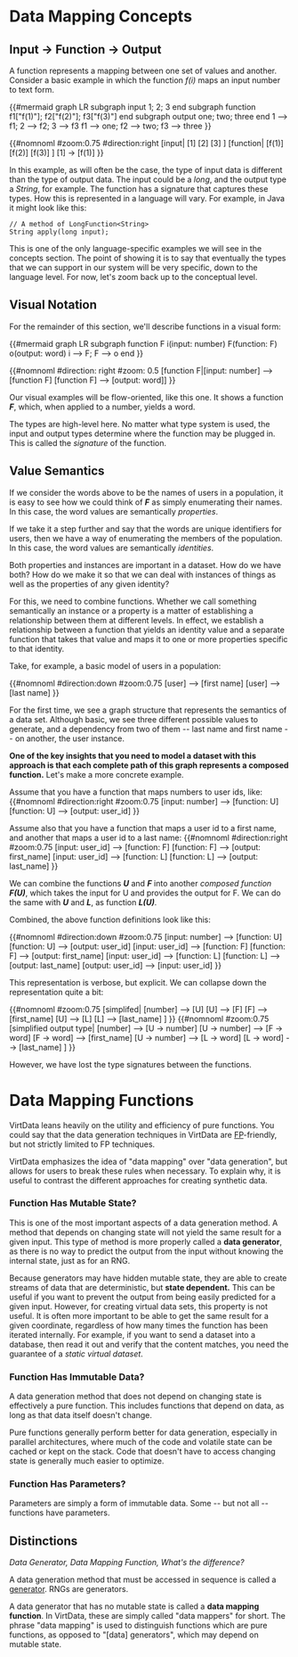 Data Mapping Concepts
=====================

## Input -> Function -> Output

A function represents a mapping between one set of values and another.
Consider a basic example in which the function *f(i)* maps an input
number to text form.

{{#mermaid
graph LR
subgraph input
1; 2; 3
end
subgraph function
f1["f(1)"]; f2["f(2)"]; f3["f(3)"]
end
subgraph output 
one; two; three
end
1 --> f1;  2 --> f2; 3 --> f3
f1 --> one;  f2 --> two; f3 --> three
}}

{{#nomnoml
#zoom:0.75
#direction:right
[input|
[1]
[2]
[3]
]
[function|
[f(1)]
[f(2)]
[f(3)]
]
[1] -> [f(1)]
}}

In this example, as will often be the case, the type of input data is different
than the type of output data. The input could be a *long*, and the output type
a *String*, for example.
The function has a signature that captures these types. How this is represented
in a language will vary. For example, in Java it might look like this:

~~~
// A method of LongFunction<String>
String apply(long input);
~~~

This is one of the only language-specific examples we will see in the concepts section.
The point of showing it is to say that eventually the types that we can support
in our system will be very specific, down to the language level. For now, let's
zoom back up to the conceptual level.

## Visual Notation

For the remainder of this section, we'll describe functions in a visual form:

{{#mermaid
graph LR
subgraph function F
i(input: number)
F(function: F)
o(output: word)
i --> F; F --> o
end
}}

{{#nomnoml
#direction: right
#zoom: 0.5
[function F|[input: number] --> [function F]
[function F] --> [output: word]]
}}

Our visual examples will be flow-oriented, like this one. It shows a function ***F***,
which, when applied to a number, yields a word.

The types are high-level here. No matter what type system is used, the input and output
types determine where the function may be plugged in. This is called the *signature*
of the function.

## Value Semantics

If we consider the words above to be the names of users in a population, it is easy to
see how we could think of ***F*** as simply enumerating their names. In this case,
the word values are semantically *properties*.

If we take it a step further and say that the words are unique identifiers for users, 
then we have a way of enumerating the members of the population. In this case, the
word values are semantically *identities*.

Both properties and instances are important in a dataset. How do we have both? How do
we make it so that we can deal with instances of things as well as the properties
of any given identity?

For this, we need to combine functions. Whether we call something semantically an
instance or a property is a matter of establishing a relationship between
them at different levels. In effect, we establish a relationship between a function
that yields an identity value and a separate function that takes that value
and maps it to one or more properties specific to that identity.

Take, for example, a basic model of users in a population:

{{#nomnoml
#direction:down
#zoom:0.75
[user] --> [first name]
[user] --> [last name]
}}

For the first time, we see a graph structure that represents the semantics of a data set.
Although basic, we see three different possible values to generate, and a dependency
from two of them -- last name and first name -- on another, the user instance.

**One of the key insights that you need to model a dataset with this approach is that each
complete path of this graph represents a composed function.** Let's make a more concrete example.

Assume that you have a function that maps numbers to user ids, like:
{{#nomnoml
#direction:right
#zoom:0.75
[input: number] --> [function: U]
[function: U] --> [output: user_id]
}}

Assume also that you have a function that maps a user id to a first name, and another that maps
a user id to a last name:
{{#nomnoml
#direction:right
#zoom:0.75
[input: user_id] --> [function: F]
[function: F] --> [output: first_name]
[input: user_id] --> [function: L]
[function: L] --> [output: last_name]
}}

We can combine the functions ***U*** and ***F*** into another *composed function* ***F(U)***,
which takes the input for U and provides the output for F. We can do the same with ***U***
and ***L***, as function ***L(U)***.

Combined, the above function definitions look like this:

{{#nomnoml
#direction:down
#zoom:0.75
[input: number] --> [function: U]
[function: U] --> [output: user_id]
[input: user_id] --> [function: F]
[function: F] --> [output: first_name]
[input: user_id] --> [function: L]
[function: L] --> [output: last_name]
[output: user_id] --> [input: user_id]
}}

This representation is verbose, but explicit. We can collapse down the representation quite
a bit:

{{#nomnoml
#zoom:0.75
[simplifed|
[number] --> [U]
[U] --> [F]
[F] --> [first_name]
[U] --> [L]
[L] --> [last_name]
]
}} {{#nomnoml
#zoom:0.75
[simplified  output type|
[number] --> [U -> number]
[U -> number] --> [F -> word]
[F -> word] --> [first_name]
[U -> number] --> [L -> word]
[L -> word] --> [last_name]
]
}}

However, we have lost the type signatures between the functions. 

Data Mapping Functions
======================

VirtData leans heavily on the utility and efficiency of pure functions.
You could say that the data generation techniques in VirtData are
[FP](https://en.wikipedia.org/wiki/Functional_programming)-friendly,
but not strictly limited to FP techniques.
 
VirtData emphasizes the idea of "data mapping" over "data generation",
but allows for users to break these rules when necessary. To explain why,
it is useful to contrast the different approaches for creating 
synthetic data.

### Function Has Mutable State?

This is one of the most important aspects of a data generation method.
A method that depends on changing state will not yield the same 
result for a given input. This type of method is more properly called
a **data generator**, as there is no way to predict the output from
the input without knowing the internal state, just as for an RNG.

Because generators may have hidden mutable state, they are able to
create streams of data that are deterministic, but **state dependent.**
This can be useful if you want to prevent the output from being
easily predicted for a given input. However, for creating virtual
data sets, this property is not useful. It is often more important to
be able to get the same result for a given coordinate, regardless
of how many times the function has been iterated internally. For
example, if you want to send a dataset into a database, then read
it out and verify that the content matches, you need the guarantee
of a *static virtual dataset*.

### Function Has Immutable Data?

A data generation method that does not depend on changing state is
effectively a pure function. This includes functions that depend
on data, as long as that data itself doesn't change.

Pure functions generally perform better for data generation,
especially in parallel architectures, where much of the code and
volatile state can be cached or kept on the stack. Code that doesn't
have to access changing state is generally much easier to optimize.

### Function Has Parameters?

Parameters are simply a form of immutable data. Some -- but not all
-- functions have parameters.

## Distinctions

*Data Generator, Data Mapping Function, What's the difference?*

A data generation method that must be accessed in sequence is called
a [generator](https://en.wikipedia.org/wiki/Generator_(computer_programming)).
RNGs are generators.

A data generator that has no mutable state is called a **data mapping function**.
In VirtData, these are simply called "data mappers" for short. The phrase
"data mapping" is used to distinguish functions which are pure functions,
as opposed to "[data] generators", which may depend on mutable state.


